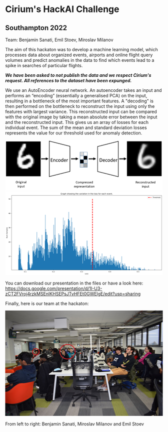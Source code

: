 # Cirium's HackAI Challenge #
## Southampton 2022 ##

Team: Benjamin Sanati, Emil Stoev, Miroslav Milanov

The aim of this hackaton was to develop a machine learning model, which processes data about organized events, airports and online flight query volumes and predict anomalies in the data to find which events lead to a spike in searches of particular flights.

***We have been asked to not publish the data and we respect Cirium's request. All references to the dataset have been expunged.***

We use an AutoEncoder neural network. An autoencoder takes an input and performs an “encoding” (essentially a generalised PCA) on the input, resulting in a bottleneck of the most important features. A "decoding" is then performed on the bottleneck to reconstruct the input using only the features with largest variance. This reconstructed input can be compared with the original image by taking a mean absolute error between the input and the reconstructed input. This gives us an array of losses for each individual event. The sum of the mean and standard deviation losses represents the value for our threshold used for anomaly detection.

<a href=./img/autoencoder.png><img src="./img/autoencoder.png" /></a>
<a href=./img/HistogramDist.png><img src="./img/HistogramDist.png" /></a>


You can download our presentation in the files or have a look here:
https://docs.google.com/presentation/d/1I-U3-zCT2FVroj4rzkMSEnIKHSEPsJTvHFEt0GWElgE/edit?usp=sharing

Finally, here is our team at the hackaton:

<a href=./img/Team.png><img src="./img/Team.png" /></a>

From left to right: Benjamin Sanati, Miroslav Milanov and Emil Stoev
